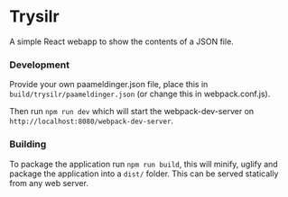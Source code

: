 # Trysilr
A simple React webapp to show the contents of a JSON file.

### Development

Provide your own paameldinger.json file, place this in `build/trysilr/paameldinger.json` (or change this in webpack.conf.js).

Then run `npm run dev` which will start the webpack-dev-server on `http://localhost:8080/webpack-dev-server`.

### Building

To package the application run `npm run build`, this will minify, uglify and package the application into a `dist/` folder. This can be served statically from any web server.
